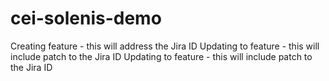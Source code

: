 # cei-solenis-demo

Creating feature - this will address the Jira ID 
Updating to feature - this will include patch to the Jira ID 
Updating to feature - this will include patch to the Jira ID 